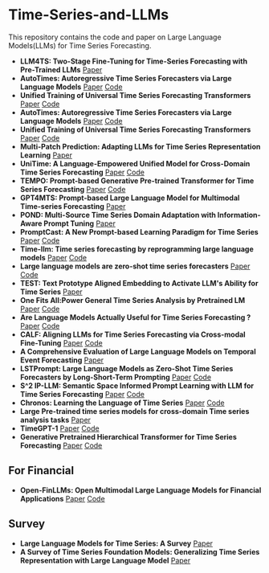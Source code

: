 # Time-Series-and-LLMs

This repository contains the code and paper on Large Language Models(LLMs) for Time Series Forecasting.





- **LLM4TS: Two-Stage Fine-Tuning for Time-Series Forecasting with Pre-Trained LLMs** [Paper](https://arxiv.org/pdf/2308.08469)
- **AutoTimes: Autoregressive Time Series Forecasters via Large Language Models** [Paper](https://arxiv.org/abs/2402.02370) [Code](https://github.com/thuml/AutoTimes)
- **Unified Training of Universal Time Series Forecasting Transformers** [Paper](https://arxiv.org/pdf/2402.02592) [Code](https://github.com/SalesforceAIResearch/uni2ts)
- **AutoTimes: Autoregressive Time Series Forecasters via Large Language Models** [Paper](https://arxiv.org/pdf/2402.02370) [Code](https://github.com/thuml/AutoTimes)
- **Unified Training of Universal Time Series Forecasting Transformers** [Paper](https://arxiv.org/pdf/2402.02592) [Code](https://github.com/SalesforceAIResearch/uni2ts)
- **Multi-Patch Prediction: Adapting LLMs for Time Series Representation Learning** [Paper](https://arxiv.org/pdf/2402.04852)
- **UniTime: A Language-Empowered Unified Model for Cross-Domain Time Series Forecasting** [Paper](https://arxiv.org/pdf/2310.09751v1) [Code](https://github.com/liuxu77/UniTime)
- **TEMPO: Prompt-based Generative Pre-trained Transformer for Time Series Forecasting** [Paper](https://arxiv.org/pdf/2310.04948) [Code](https://github.com/liaoyuhua/tempo-pytorch)
- **GPT4MTS: Prompt-based Large Language Model for Multimodal Time-series Forecasting** [Paper](https://ojs.aaai.org/index.php/AAAI/article/view/30383) 
- **POND: Multi-Source Time Series Domain Adaptation with Information-Aware Prompt Tuning** [Paper](https://arxiv.org/pdf/2312.12276)
- **PromptCast: A New Prompt-based Learning Paradigm for Time Series** [Paper](https://arxiv.org/pdf/2210.08964) [Code](https://github.com/HaoUNSW/PISA)
- **Time-llm: Time series forecasting by reprogramming large language models** [Paper](https://arxiv.org/pdf/2310.01728) [Code](https://github.com/KimMeen/Time-LLM)
- **Large language models are zero-shot time series forecasters** [Paper](https://arxiv.org/pdf/2310.07820) [Code](https://github.com/ngruver/llmtime)
- **TEST: Text Prototype Aligned Embedding to Activate LLM's Ability for Time Series** [Paper](https://arxiv.org/pdf/2308.08241)
- **One Fits All:Power General Time Series Analysis by Pretrained LM** [Paper](https://arxiv.org/abs/2302.11939) [Code](https://github.com/DAMO-DI-ML/NeurIPS2023-One-Fits-All)
- **Are Language Models Actually Useful for Time Series Forecasting ?** [Paper](https://arxiv.org/abs/2406.16964) [Code](https://github.com/BennyTMT/LLMsForTimeSeries)
- **CALF: Aligning LLMs for Time Series Forecasting via Cross-modal Fine-Tuning** [Paper](https://arxiv.org/abs/2403.07300) [Code](https://github.com/Hank0626/CALF)
- **A Comprehensive Evaluation of Large Language Models on Temporal Event Forecasting** [Paper](https://arxiv.org/abs/2407.11638)
- **LSTPrompt: Large Language Models as Zero-Shot Time Series Forecasters by Long-Short-Term Prompting** [Paper](https://arxiv.org/abs/2402.16132) [Code](https://github.com/AdityaLab/lstprompt)
- **S^2 IP-LLM: Semantic Space Informed Prompt Learning with LLM for Time Series Forecasting** [Paper](https://openreview.net/pdf/568edbc383b2ceee18b616f74dba317d75bfe123.pdf) [Code](https://github.com/panzijie825/s2ip-llm)
- **Chronos: Learning the Language of Time Series** [Paper](https://arxiv.org/abs/2403.07815) [Code](https://github.com/amazon-science/chronos-forecasting)
- **Large Pre-trained time series models for cross-domain Time series analysis tasks** [Paper](https://arxiv.org/pdf/2311.11413)
- **TimeGPT-1** [Paper](https://arxiv.org/abs/2310.03589) [Code](https://github.com/Nixtla/nixtla)
- **Generative Pretrained Hierarchical Transformer for Time Series Forecasting** [Paper](https://arxiv.org/abs/2402.16516) [Code](https://github.com/icantnamemyself/GPHT)

## For Financial
- **Open-FinLLMs: Open Multimodal Large Language Models for Financial Applications** [Paper](https://arxiv.org/abs/2408.11878) [Code](https://github.com/The-FinAI/PIXIU)

## Survey
- **Large Language Models for Time Series: A Survey** [Paper](https://arxiv.org/abs/2402.01801)
- **A Survey of Time Series Foundation Models: Generalizing Time Series Representation with Large Language Model** [Paper](https://arxiv.org/abs/2405.02358)
